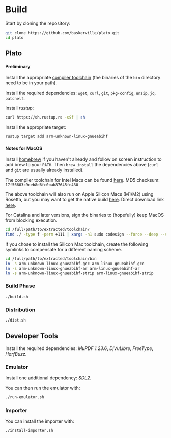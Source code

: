 # Build

Start by cloning the repository:

```sh
git clone https://github.com/baskerville/plato.git
cd plato
```

## Plato

#### Preliminary

Install the appropriate [compiler toolchain](https://github.com/kobolabs/Kobo-Reader/tree/master/toolchain) (the binaries of the `bin` directory need to be in your path).

Install the required dependencies: `wget`, `curl`, `git`, `pkg-config`, `unzip`, `jq`, `patchelf`.

Install *rustup*:
```sh
curl https://sh.rustup.rs -sSf | sh
```

Install the appropriate target:
```sh
rustup target add arm-unknown-linux-gnueabihf
```

#### Notes for MacOS

Install [homebrew](https://brew.sh/) if you haven't already and follow on screen instruction to add brew to your `PATH`. Then `brew install` the dependencies above (`curl` and `git` are usually already installed).

The compiler toolchain for Intel Macs can be found [here](https://www.dropbox.com/s/u4wtdik36f6mbqq/gcc-linaro-4.9.4-2017.01-20170615_darwin.tar.bz2?dl=1). MD5 checksum: `17f56603c9ceb8d6fc0bab87645fe430`

The above toolchain will also run on Apple Silicon Macs (M1/M2) using Rosetta, but you may want to get the native build [here](https://github.com/messense/homebrew-macos-cross-toolchains). Direct download link [here](https://github.com/messense/homebrew-macos-cross-toolchains/releases/download/v11.2.0/arm-unknown-linux-gnueabihf-aarch64-darwin.tar.gz).

For Catalina and later versions, sign the binaries to (hopefully) keep MacOS from blocking execution.

```sh
cd /full/path/to/extracted/toolchain/
find ./ -type f -perm +111 | xargs -n1 sudo codesign --force --deep --sign -
```

If you chose to install the Silicon Mac toolchain, create the following symlinks to compensate for a different naming scheme.

```sh
cd /full/path/to/extracted/toolchain/bin
ln -s arm-unknown-linux-gnueabihf-gcc arm-linux-gnueabihf-gcc
ln -s arm-unknown-linux-gnueabihf-ar arm-linux-gnueabihf-ar
ln -s arm-unknown-linux-gnueabihf-strip arm-linux-gnueabihf-strip
```

### Build Phase

```sh
./build.sh
```

### Distribution

```sh
./dist.sh
```

## Developer Tools

Install the required dependencies: *MuPDF 1.23.6*, *DjVuLibre*, *FreeType*, *HarfBuzz*.

### Emulator

Install one additional dependency: *SDL2*.

You can then run the emulator with:
```sh
./run-emulator.sh
```

### Importer

You can install the importer with:
```sh
./install-importer.sh
```
